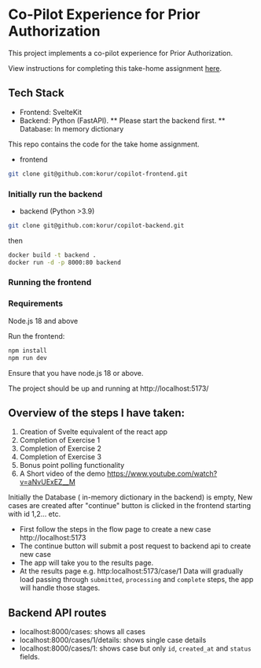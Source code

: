 # Co-Pilot Experience for Prior Authorization

This project implements a co-pilot experience for Prior Authorization.

View instructions for completing this take-home assignment [here](https://co-helm.notion.site/Senior-Product-Engineer-Take-Home-6e82ec45cc2a46b59a0d9ee3aeb9449c).

## Tech Stack

- Frontend: SvelteKit
- Backend: Python (FastAPI). ** Please start the backend first. **
  Database: In memory dictionary

This repo contains the code for the take home assignment.

- frontend

```bash
git clone git@github.com:korur/copilot-frontend.git
```

### Initially run the backend

- backend (Python >3.9)

```bash
git clone git@github.com:korur/copilot-backend.git
```

then

```bash
docker build -t backend .
docker run -d -p 8000:80 backend
```

### Running the frontend

### Requirements

Node.js 18 and above

Run the frontend:

```bash
npm install
npm run dev
```

Ensure that you have node.js 18 or above.

The project should be up and running at http://localhost:5173/

## Overview of the steps I have taken:

1. Creation of Svelte equivalent of the react app
2. Completion of Exercise 1
3. Completion of Exercise 2
4. Completion of Exercise 3
5. Bonus point polling functionality
6. A Short video of the demo https://www.youtube.com/watch?v=aNvUExEZ__M

Initially the Database ( in-memory dictionary in the backend) is empty, New cases are created after "continue" button is clicked in the frontend starting with id 1,2... etc.

- First follow the steps in the flow page to create a new case http://localhost:5173
- The continue button will submit a post request to backend api to create new case
- The app will take you to the results page.
- At the results page e.g. http:localhost:5173/case/1 Data will gradually load passing through `submitted`, `processing` and `complete` steps, the app will handle those stages.

## Backend API routes

- localhost:8000/cases: shows all cases
- localhost:8000/cases/1/details: shows single case details
- localhost:8000/cases/1: shows case but only `id`, `created_at` and `status` fields.
